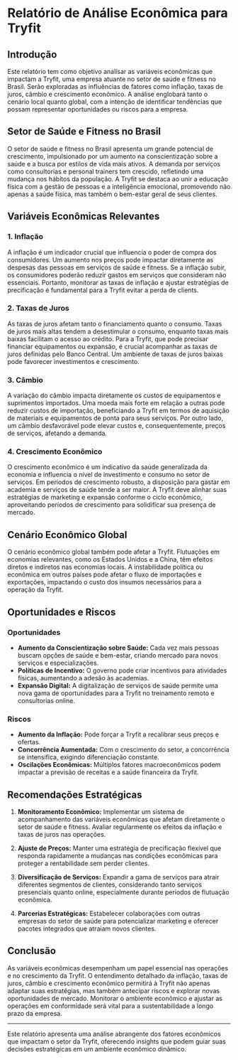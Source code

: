 # Relatório de Análise Econômica para Tryfit

## Introdução

Este relatório tem como objetivo analisar as variáveis econômicas que impactam a Tryfit, uma empresa atuante no setor de saúde e fitness no Brasil. Serão exploradas as influências de fatores como inflação, taxas de juros, câmbio e crescimento econômico. A análise englobará tanto o cenário local quanto global, com a intenção de identificar tendências que possam representar oportunidades ou riscos para a empresa.

## Setor de Saúde e Fitness no Brasil

O setor de saúde e fitness no Brasil apresenta um grande potencial de crescimento, impulsionado por um aumento na conscientização sobre a saúde e a busca por estilos de vida mais ativos. A demanda por serviços como consultorias e personal trainers tem crescido, refletindo uma mudança nos hábitos da população. A Tryfit se destaca ao unir a educação física com a gestão de pessoas e a inteligência emocional, promovendo não apenas a saúde física, mas também o bem-estar geral de seus clientes.

## Variáveis Econômicas Relevantes

### 1. Inflação

A inflação é um indicador crucial que influencia o poder de compra dos consumidores. Um aumento nos preços pode impactar diretamente as despesas das pessoas em serviços de saúde e fitness. Se a inflação subir, os consumidores poderão reduzir gastos em serviços que consideram não essenciais. Portanto, monitorar as taxas de inflação e ajustar estratégias de precificação é fundamental para a Tryfit evitar a perda de clients.

### 2. Taxas de Juros

As taxas de juros afetam tanto o financiamento quanto o consumo. Taxas de juros mais altas tendem a desestimular o consumo, enquanto taxas mais baixas facilitam o acesso ao crédito. Para a Tryfit, que pode precisar financiar equipamentos ou expansão, é crucial acompanhar as taxas de juros definidas pelo Banco Central. Um ambiente de taxas de juros baixas pode favorecer investimentos e crescimento.

### 3. Câmbio

A variação do câmbio impacta diretamente os custos de equipamentos e suprimentos importados. Uma moeda mais forte em relação a outras pode reduzir custos de importação, beneficiando a Tryfit em termos de aquisição de materiais e equipamentos de ponta para seus serviços. Por outro lado, um câmbio desfavorável pode elevar custos e, consequentemente, preços de serviços, afetando a demanda.

### 4. Crescimento Econômico

O crescimento econômico é um indicativo da saúde generalizada da economia e influencia o nível de investimento e consumo no setor de serviços. Em períodos de crescimento robusto, a disposição para gastar em academia e serviços de saúde tende a ser maior. A Tryfit deve alinhar suas estratégias de marketing e expansão conforme o ciclo econômico, aproveitando períodos de crescimento para solidificar sua presença de mercado.

## Cenário Econômico Global

O cenário econômico global também pode afetar a Tryfit. Flutuações em economias relevantes, como os Estados Unidos e a China, têm efeitos diretos e indiretos nas economias locais. A instabilidade política ou econômica em outros países pode afetar o fluxo de importações e exportações, impactando o custo dos insumos necessários para a operação da Tryfit.

## Oportunidades e Riscos

### Oportunidades

- **Aumento da Conscientização sobre Saúde:** Cada vez mais pessoas buscam opções de saúde e bem-estar, criando mercado para novos serviços e especializações.
- **Políticas de Incentivo:** O governo pode criar incentivos para atividades físicas, aumentando a adesão às academias.
- **Expansão Digital:** A digitalização de serviços de saúde permite uma nova gama de oportunidades para a Tryfit no treinamento remoto e consultorias online.

### Riscos

- **Aumento da Inflação:** Pode forçar a Tryfit a recalibrar seus preços e ofertas.
- **Concorrência Aumentada:** Com o crescimento do setor, a concorrência se intensifica, exigindo diferenciação constante.
- **Oscilações Econômicas:** Múltiplos fatores macroeconômicos podem impactar a previsão de receitas e a saúde financeira da Tryfit.

## Recomendações Estratégicas

1. **Monitoramento Econômico:** Implementar um sistema de acompanhamento das variáveis econômicas que afetam diretamente o setor de saúde e fitness. Avaliar regularmente os efeitos da inflação e taxas de juros nas operações.

2. **Ajuste de Preços:** Manter uma estratégia de precificação flexível que responda rapidamente a mudanças nas condições econômicas para proteger a rentabilidade sem perder clientes.

3. **Diversificação de Serviços:** Expandir a gama de serviços para atrair diferentes segmentos de clientes, considerando tanto serviços presenciais quanto online, especialmente durante períodos de flutuação econômica.

4. **Parcerias Estratégicas:** Estabelecer colaborações com outras empresas do setor de saúde para potencializar marketing e oferecer pacotes integrados que atraiam novos clientes.

## Conclusão

As variáveis econômicas desempenham um papel essencial nas operações e no crescimento da Tryfit. O entendimento detalhado da inflação, taxas de juros, câmbio e crescimento econômico permitirá à Tryfit não apenas adaptar suas estratégias, mas também antecipar riscos e explorar novas oportunidades de mercado. Monitorar o ambiente econômico e ajustar as operações em conformidade será vital para a sustentabilidade a longo prazo da empresa.

---

Este relatório apresenta uma análise abrangente dos fatores econômicos que impactam o setor da Tryfit, oferecendo insights que podem guiar suas decisões estratégicas em um ambiente econômico dinâmico.
